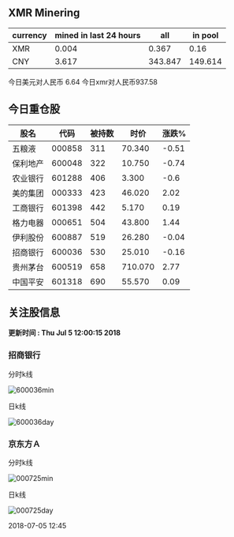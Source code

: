 ## XMR Minering

|currency|mined in last 24 hours|all|in pool|
|---|---|---|---|
|XMR|0.004|0.367|0.16|
|CNY|3.617|343.847|149.614|

今日美元对人民币 6.64	今日xmr对人民币937.58


## 今日重仓股 

|股名|代码|被持数|时价|涨跌%|
|---|---|---|---|---|
|五粮液|000858|311|70.340|-0.51|
|保利地产|600048|322|10.750|-0.74|
|农业银行|601288|406|3.300|-0.6|
|美的集团|000333|423|46.020|2.02|
|工商银行|601398|442|5.170|0.19|
|格力电器|000651|504|43.800|1.44|
|伊利股份|600887|519|26.280|-0.04|
|招商银行|600036|530|25.010|-0.16|
|贵州茅台|600519|658|710.070|2.77|
|中国平安|601318|690|55.570|0.09|

## 关注股信息
**更新时间 : Thu Jul  5 12:00:15 2018**
### 招商银行 
分时k线

![600036min](http://image.sinajs.cn/newchart/min/n/sh600036.gif)

日k线

![600036day](http://image.sinajs.cn/newchart/daily/n/sh600036.gif)

### 京东方Ａ 
分时k线

![000725min](http://image.sinajs.cn/newchart/min/n/sz000725.gif)

日k线

![000725day](http://image.sinajs.cn/newchart/daily/n/sz000725.gif)

2018-07-05 12:45